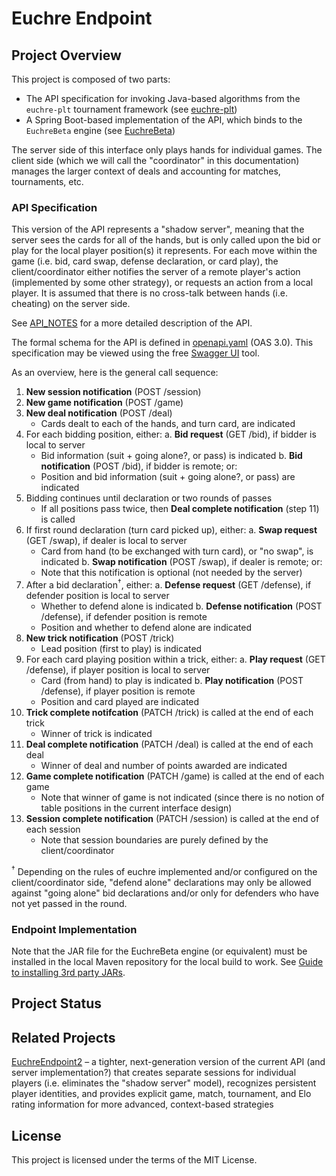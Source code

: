 # Euchre Endpoint

## Project Overview

This project is composed of two parts:

- The API specification for invoking Java-based algorithms from the `euchre-plt`
  tournament framework (see [euchre-plt](https://github.com/crashka/euchre-plt))
- A Spring Boot-based implementation of the API, which binds to the `EuchreBeta` engine
  (see [EuchreBeta](https://github.com/crashka/EuchreBeta))

The server side of this interface only plays hands for individual games.  The client side
(which we will call the "coordinator" in this documentation) manages the larger context of
deals and accounting for matches, tournaments, etc.

### API Specification

This version of the API represents a "shadow server", meaning that the server sees the
cards for all of the hands, but is only called upon the bid or play for the local player
position(s) it represents.  For each move within the game (i.e. bid, card swap, defense
declaration, or card play), the client/coordinator either notifies the server of a remote
player's action (implemented by some other strategy), or requests an action from a local
player.  It is assumed that there is no cross-talk between hands (i.e. cheating) on the
server side.

See [API_NOTES](API_NOTES.md) for a more detailed description of the API.

The formal schema for the API is defined in [openapi.yaml](openapi.yaml) (OAS 3.0).  This
specification may be viewed using the free [Swagger
UI](https://swagger.io/tools/swagger-ui/) tool.

As an overview, here is the general call sequence:

1. **New session notification** (POST /session)
2. **New game notification** (POST /game)
3. **New deal notification** (POST /deal)
   - Cards dealt to each of the hands, and turn card, are indicated
4. For each bidding position, either:
   a. **Bid request** (GET /bid), if bidder is local to server
      - Bid information (suit + going alone?, or pass) is indicated
   b. **Bid notification** (POST /bid), if bidder is remote; or:
      - Position and bid information (suit + going alone?, or pass) are indicated
5. Bidding continues until declaration or two rounds of passes
   - If all positions pass twice, then **Deal complete notification** (step 11) is called
6. If first round declaration (turn card picked up), either:
   a. **Swap request** (GET /swap), if dealer is local to server
      - Card from hand (to be exchanged with turn card), or "no swap", is indicated
   b. **Swap notification** (POST /swap), if dealer is remote; or:
      - Note that this notification is optional (not needed by the server)
7. After a bid declaration<sup>†</sup>, either:
   a. **Defense request** (GET /defense), if defender position is local to server
      - Whether to defend alone is indicated
   b. **Defense notification** (POST /defense), if defender position is remote
      - Position and whether to defend alone are indicated
8. **New trick notification** (POST /trick)
   - Lead position (first to play) is indicated
9. For each card playing position within a trick, either:
   a. **Play request** (GET /defense), if player position is local to server
      - Card (from hand) to play is indicated
   b. **Play notification** (POST /defense), if player position is remote
      - Position and card played are indicated
10. **Trick complete notifcation** (PATCH /trick) is called at the end of each trick
    - Winner of trick is indicated
11. **Deal complete notification** (PATCH /deal) is called at the end of each deal
    - Winner of deal and number of points awarded are indicated
11. **Game complete notification** (PATCH /game) is called at the end of each game
    - Note that winner of game is not indicated (since there is no notion of table
      positions in the current interface design)
11. **Session complete notification** (PATCH /session) is called at the end of each
    session
    - Note that session boundaries are purely defined by the client/coordinator

<sup>†</sup> Depending on the rules of euchre implemented and/or configured on the
client/coordinator side, "defend alone" declarations may only be allowed against "going
alone" bid declarations and/or only for defenders who have not yet passed in the round.

### Endpoint Implementation

Note that the JAR file for the EuchreBeta engine (or equivalent) must be installed in the
local Maven repository for the local build to work.  See [Guide to installing 3rd party
JARs](https://maven.apache.org/guides/mini/guide-3rd-party-jars-local.html).

## Project Status


## Related Projects

[EuchreEndpoint2](https://github.com/crashka/EuchreEndpoint2) – a tighter, next-generation
version of the current API (and server implementation?) that creates separate sessions for
individual players (i.e. eliminates the "shadow server" model), recognizes persistent
player identities, and provides explicit game, match, tournament, and Elo rating
information for more advanced, context-based strategies

## License

This project is licensed under the terms of the MIT License.
